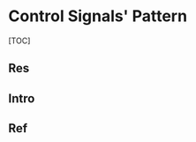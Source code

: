 # Control Signals' Pattern

[TOC]



## Res


## Intro


## Ref
[hardware control unit notes]: https://byjus.com/gate/hardwired-control-unit-notes/

